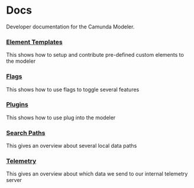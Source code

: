 # Docs

Developer documentation for the Camunda Modeler.


### [Element Templates](./element-templates)

This shows how to setup and contribute pre-defined custom elements to the modeler

### [Flags](./flags)

This shows how to use flags to toggle several features

### [Plugins](./plugins)

This shows how to use plug into the modeler

### [Search Paths](./search-paths)

This gives an overview about several local data paths

### [Telemetry](./telemetry)

This gives an overview about which data we send to our internal telemetry server
